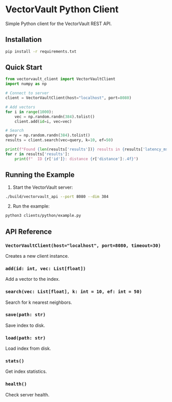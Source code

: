 # VectorVault Python Client

Simple Python client for the VectorVault REST API.

## Installation

```bash
pip install -r requirements.txt
```

## Quick Start

```python
from vectorvault_client import VectorVaultClient
import numpy as np

# Connect to server
client = VectorVaultClient(host="localhost", port=8080)

# Add vectors
for i in range(1000):
    vec = np.random.randn(384).tolist()
    client.add(id=i, vec=vec)

# Search
query = np.random.randn(384).tolist()
results = client.search(vec=query, k=10, ef=50)

print(f"Found {len(results['results'])} results in {results['latency_ms']:.2f}ms")
for r in results['results']:
    print(f"  ID {r['id']}: distance {r['distance']:.4f}")
```

## Running the Example

1. Start the VectorVault server:
```bash
./build/vectorvault_api --port 8080 --dim 384
```

2. Run the example:
```bash
python3 clients/python/example.py
```

## API Reference

### `VectorVaultClient(host="localhost", port=8080, timeout=30)`

Creates a new client instance.

### `add(id: int, vec: List[float])`

Add a vector to the index.

### `search(vec: List[float], k: int = 10, ef: int = 50)`

Search for k nearest neighbors.

### `save(path: str)`

Save index to disk.

### `load(path: str)`

Load index from disk.

### `stats()`

Get index statistics.

### `health()`

Check server health.